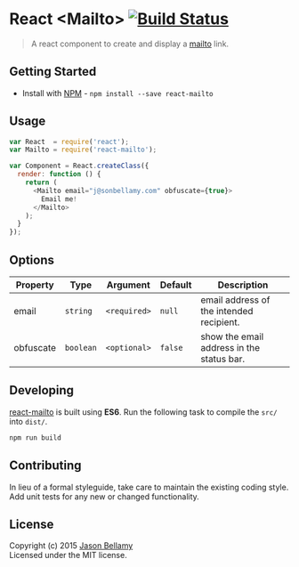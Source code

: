 # React &lt;Mailto&gt; [![Build Status](https://travis-ci.org/jasonbellamy/react-mailto.png?branch=master)](https://travis-ci.org/jasonbellamy/react-mailto)

> A react component to create and display a [mailto](https://developer.mozilla.org/en-US/docs/Web/Guide/HTML/Email_links) link.


## Getting Started

- Install with [NPM](https://www.npmjs.org/) - `npm install --save react-mailto`


## Usage

```javascript
var React  = require('react');
var Mailto = require('react-mailto');

var Component = React.createClass({
  render: function () {
    return (
      <Mailto email="j@sonbellamy.com" obfuscate={true}>
        Email me!
      </Mailto>
    );
  }
});
```


## Options


Property  | Type      | Argument     | Default   | Description
----------|-----------|--------------|-----------|------------
email     | `string`  | `<required>` | `null`    | email address of the intended recipient.
obfuscate | `boolean` | `<optional>` | `false`   | show the email address in the status bar.


## Developing

[react-mailto](https://github.com/jasonbellamy/react-mailto) is built using **ES6**. Run the following task to compile the `src/` into `dist/`.

```bash
npm run build
```


## Contributing
In lieu of a formal styleguide, take care to maintain the existing coding style. Add unit tests for any new or changed functionality.


## License
Copyright (c) 2015 [Jason Bellamy ](http://jasonbellamy.com)  
Licensed under the MIT license.
